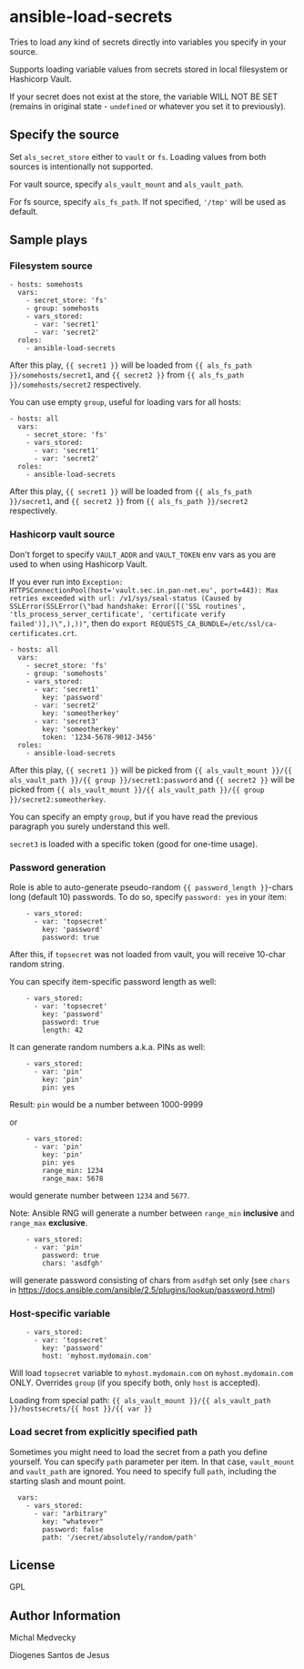 # ansible-load-secrets

Tries to load any kind of secrets directly into variables you specify in your source.

Supports loading variable values from secrets stored in local filesystem or Hashicorp Vault.

If your secret does not exist at the store, the variable WILL NOT BE SET (remains in original state - `undefined` or whatever you set it to previously).

## Specify the source

Set `als_secret_store` either to `vault` or `fs`. Loading values from both sources is intentionally not supported.

For vault source, specify `als_vault_mount` and `als_vault_path`.

For fs source, specify `als_fs_path`. If not specified, `'/tmp'` will be used as default.

## Sample plays

### Filesystem source

```
- hosts: somehosts
  vars:
    - secret_store: 'fs'
    - group: somehosts
    - vars_stored:
      - var: 'secret1'
      - var: 'secret2'
  roles:
    - ansible-load-secrets
```

After this play, `{{ secret1 }}` will be loaded from `{{ als_fs_path }}/somehosts/secret1`, and `{{ secret2 }}` from `{{ als_fs_path }}/somehosts/secret2` respectively.

You can use empty `group`, useful for loading vars for all hosts:

```
- hosts: all
  vars:
    - secret_store: 'fs'
    - vars_stored:
      - var: 'secret1'
      - var: 'secret2'
  roles:
    - ansible-load-secrets
```

After this play, `{{ secret1 }}` will be loaded from `{{ als_fs_path }}/secret1`, and `{{ secret2 }}` from `{{ als_fs_path }}/secret2` respectively.

### Hashicorp vault source

Don't forget to specify `VAULT_ADDR` and `VAULT_TOKEN` env vars as you are used to when using Hashicorp Vault.

If you ever run into `Exception: HTTPSConnectionPool(host='vault.sec.in.pan-net.eu', port=443): Max retries exceeded with url: /v1/sys/seal-status (Caused by SSLError(SSLError(\"bad handshake: Error([('SSL routines', 'tls_process_server_certificate', 'certificate verify failed')],)\",),))"`, then do `export REQUESTS_CA_BUNDLE=/etc/ssl/ca-certificates.crt`.

```
- hosts: all
  vars:
    - secret_store: 'fs'
    - group: 'somehosts'
    - vars_stored:
      - var: 'secret1'
        key: 'password'
      - var: 'secret2'
        key: 'someotherkey'
      - var: 'secret3'
        key: 'someotherkey'
        token: '1234-5678-9012-3456'
  roles:
    - ansible-load-secrets
```

After this play, `{{ secret1 }}` will be picked from `{{ als_vault_mount }}/{{ als_vault_path }}/{{ group }}/secret1:password` and `{{ secret2 }}` will be picked from `{{ als_vault_mount }}/{{ als_vault_path }}/{{ group }}/secret2:someotherkey`.

You can specify an empty `group`, but if you have read the previous paragraph you surely understand this well.

`secret3` is loaded with a specific token (good for one-time usage).

### Password generation

Role is able to auto-generate pseudo-random `{{ password_length }}`-chars long (default 10) passwords. To do so, specify `password: yes` in your item:

```
    - vars_stored:
      - var: 'topsecret'
        key: 'password'
        password: true
```

After this, if `topsecret` was not loaded from vault, you will receive 10-char random string.

You can specify item-specific password length as well:

```
    - vars_stored:
      - var: 'topsecret'
        key: 'password'
        password: true
        length: 42
```

It can generate random numbers a.k.a. PINs as well:

```
    - vars_stored:
      - var: 'pin'
        key: 'pin'
        pin: yes
```

Result: `pin` would be a number between 1000-9999

or

```
    - vars_stored:
      - var: 'pin'
        key: 'pin'
        pin: yes
        range_min: 1234
        range_max: 5678
```

would generate number between `1234` and `5677`.

Note: Ansible RNG will generate a number between `range_min` **inclusive** and `range_max` **exclusive**.

```
    - vars_stored:
      - var: 'pin'
        password: true
        chars: 'asdfgh'
```

will generate password consisting of chars from `asdfgh` set only (see `chars` in https://docs.ansible.com/ansible/2.5/plugins/lookup/password.html)

### Host-specific variable

```
    - vars_stored:
      - var: 'topsecret'
        key: 'password'
        host: 'myhost.mydomain.com'
```

Will load `topsecret` variable to `myhost.mydomain.com` on `myhost.mydomain.com` ONLY. Overrides `group` (if you specify both, only `host` is accepted).

Loading from special path: `{{ als_vault_mount }}/{{ als_vault_path }}/hostsecrets/{{ host }}/{{ var }}`

### Load secret from explicitly specified path

Sometimes you might need to load the secret from a path you define yourself. You can specify `path` parameter per item. In that case, `vault_mount` and `vault_path` are ignored. You need to specify full `path`, including the starting slash and mount point.

```
  vars:
    - vars_stored:
      - var: "arbitrary"
        key: "whatever"
        password: false
        path: '/secret/absolutely/random/path'
```

## License

GPL

## Author Information

Michal Medvecky

Diogenes Santos de Jesus
